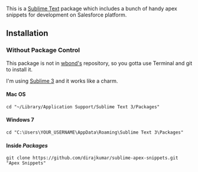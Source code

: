 This is a [Sublime Text][sublime] package which includes a bunch of handy apex snippets for development on Salesforce platform.

## Installation ##

### Without Package Control ###

This package is not in [wbond's][package_control] repository, so you gotta use Terminal and git to install it.

I'm using [Sublime 3][sublime3] and it works like a charm.

#### Mac OS ####

    cd "~/Library/Application Support/Sublime Text 3/Packages"

#### Windows 7 ####

    cd "C:\Users\YOUR_USERNAME\AppData\Roaming\Sublime Text 3\Packages"

#### Inside _Packages_ ####

    git clone https://github.com/dirajkumar/sublime-apex-snippets.git "Apex Snippets"


[sublime]: http://www.sublimetext.com/
[sublime3]: http://www.sublimetext.com/3
[package_control]: http://wbond.net/sublime_packages/package_control
